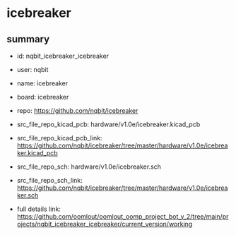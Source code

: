 # icebreaker
 
## summary 
* id: nqbit_icebreaker_icebreaker
* user: nqbit
* name: icebreaker
* board: icebreaker
* repo: https://github.com/nqbit/icebreaker
* src_file_repo_kicad_pcb: hardware/v1.0e/icebreaker.kicad_pcb
* src_file_repo_kicad_pcb_link: https://github.com/nqbit/icebreaker/tree/master/hardware/v1.0e/icebreaker.kicad_pcb


* src_file_repo_sch: hardware/v1.0e/icebreaker.sch
* src_file_repo_sch_link: https://github.com/nqbit/icebreaker/tree/master/hardware/v1.0e/icebreaker.sch
* full details link: https://github.com/oomlout/oomlout_oomp_project_bot_v_2/tree/main/projects/nqbit_icebreaker_icebreaker/current_version/working  







